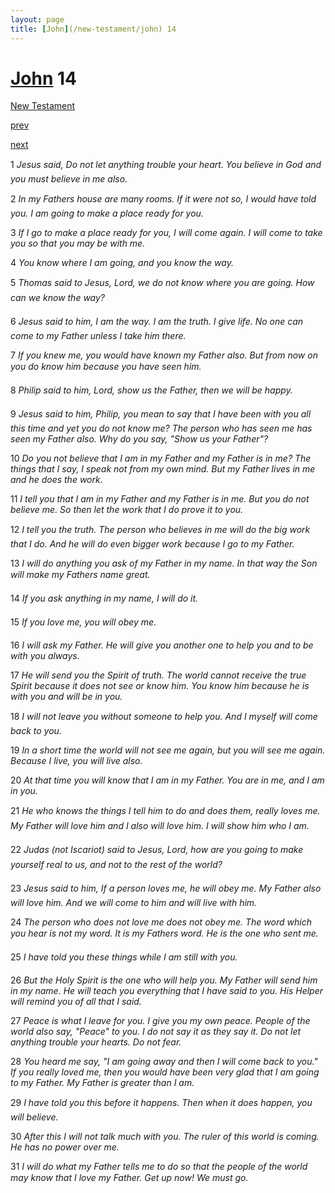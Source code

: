 ```yaml
---
layout: page
title: [John](/new-testament/john) 14
---
```


# [John](/new-testament/john) 14

[New Testament](/new-testament)


[prev](/new-testament/john/john-13.html)


[next](/new-testament/john/john-15.html)

1 _Jesus said, Do not let anything trouble your heart. You believe in God and you must believe in me also._

2 _In my Fathers house are many rooms. If it were not so, I would have told you. I am going to make a place ready for you._

3 _If I go to make a place ready for you, I will come again. I will come to take you so that you may be with me._

4 _You know where I am going, and you know the way._

5 _Thomas said to Jesus, Lord, we do not know where you are going. How can we know the way?_

6 _Jesus said to him, I am the way. I am the truth. I give life. No one can come to my Father unless I take him there._

7 _If you knew me, you would have known my Father also. But from now on you do know him because you have seen him._

8 _Philip said to him, Lord, show us the Father, then we will be happy._

9 _Jesus said to him, Philip, you mean to say that I have been with you all this time and yet you do not know me? The person who has seen me has seen my Father also. Why do you say, "Show us your Father"?_

10 _Do you not believe that I am in my Father and my Father is in me? The things that I say, I speak not from my own mind. But my Father lives in me and he does the work._

11 _I tell you that I am in my Father and my Father is in me. But you do not believe me. So then let the work that I do prove it to you._

12 _I tell you the truth. The person who believes in me will do the big work that I do. And he will do even bigger work because I go to my Father._

13 _I will do anything you ask of my Father in my name. In that way the Son will make my Fathers name great._

14 _If you ask anything in my name, I will do it._

15 _If you love me, you will obey me._

16 _I will ask my Father. He will give you another one to help you and to be with you always._

17 _He will send you the Spirit of truth. The world cannot receive the true Spirit because it does not see or know him. You know him because he is with you and will be in you._

18 _I will not leave you without someone to help you. And I myself will come back to you._

19 _In a short time the world will not see me again, but you will see me again. Because I live,  you will live also._

20 _At that time you will know that I am in my Father. You are in me, and I am in you._

21 _He who knows the things I tell him to do and does them, really loves me. My Father will love him and I also will love him. I will show him who I am._

22 _Judas (not Iscariot) said to Jesus, Lord, how are you going to make yourself real to us,  and not to the rest of the world?_

23 _Jesus said to him, If a person loves me, he will obey me. My Father also will love him.  And we will come to him and will live with him._

24 _The person who does not love me does not obey me. The word which you hear is not my word. It is my Fathers word. He is the one who sent me._

25 _I have told you these things while I am still with you._

26 _But the Holy Spirit is the one who will help you. My Father will send him in my name.  He will teach you everything that I have said to you. His Helper will remind you of all that I said._

27 _Peace is what I leave for you. I give you my own peace. People of the world also say,  "Peace" to you. I do not say it as they say it. Do not let anything trouble your hearts. Do not fear._

28 _You heard me say, "I am going away and then I will come back to you." If you really loved me, then you would have been very glad that I am going to my Father. My Father is greater than I am._

29 _I have told you this before it happens. Then when it does happen, you will believe._

30 _After this I will not talk much with you. The ruler of this world is coming. He has no power over me._

31 _I will do what my Father tells me to do so that the people of the world may know that I love my Father. Get up now! We must go._

